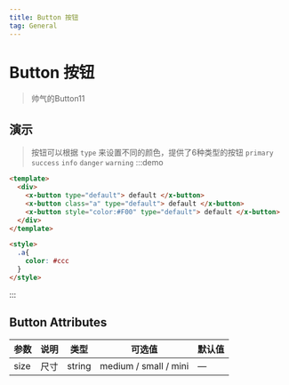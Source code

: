```yaml
---
title: Button 按钮
tag: General
---
```


# Button 按钮

> 帅气的Button11

## 演示

> 按钮可以根据 `type` 来设置不同的颜色，提供了6种类型的按钮 `primary` `success` `info` `danger` `warning`
:::demo

```html
<template>
  <div>
    <x-button type="default"> default </x-button>
    <x-button class="a" type="default"> default </x-button>
    <x-button style="color:#F00" type="default"> default </x-button>
  </div>
</template>

<style>
  .a{
    color: #ccc
  }
</style>
```

:::

## Button Attributes

| 参数    |  说明  | 类型   | 可选值 | 默认值   |
| ------  | ------ | ---- | ------ | ----    |
| size  |  尺寸 |  string  |  medium / small / mini  |  —
